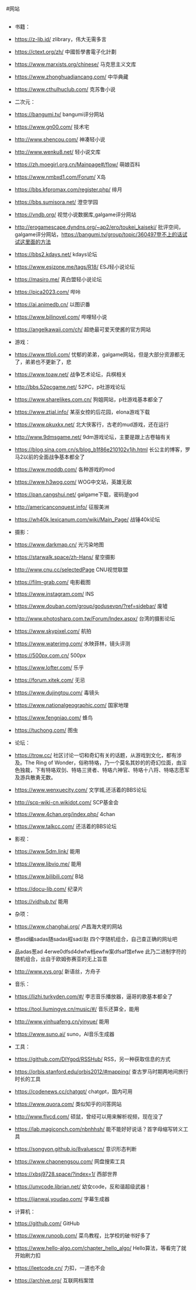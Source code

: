 #网站

##
* 书籍：
* https://z-lib.id/  zlibrary，伟大无需多言
* https://ctext.org/zh/  中國哲學書電子化計劃
* https://www.marxists.org/chinese/  马克思主义文库
* https://www.zhonghuadiancang.com/  中华典藏
* https://www.cthulhuclub.com/  克苏鲁小说



* 二次元：
* https://bangumi.tv/  bangumi评分网站
* https://www.gn00.com/  技术宅
* http://www.shencou.com/  神凑轻小说
* http://www.wenku8.net/  轻小说文库
* https://zh.moegirl.org.cn/Mainpage#/flow/  萌娘百科
* https://www.nmbxd1.com/Forum/  X岛
* https://bbs.kfpromax.com/register.php/  绯月
* https://bbs.sumisora.net/  澄空学园
* https://vndb.org/ 视觉小说数据库,galgame评分网站 
* http://erogamescape.dyndns.org/~ap2/ero/toukei_kaiseki/  批评空间，galgame评分网站，https://bangumi.tv/group/topic/360497登不上的话试试这里面的方法
* https://bbs2.kdays.net/  kdays论坛
* https://www.esjzone.me/tags/R18/  ESJ轻小说论坛
* https://masiro.me/  真白盟轻小说论坛
* https://pica2023.com/  哔咔
* https://ai.animedb.cn/  以图识番
* https://www.bilinovel.com/  哔哩轻小说
* https://angelkawaii.com/ch/  超绝最可爱天使酱的官方网站



* 游戏：
* https://www.ttloli.com/  忧郁的弟弟，galgame网站，但是大部分资源都无了，弟弟也不更新了，悲
* https://www.toaw.net/  战争艺术论坛，兵棋相关
* http://bbs.52pcgame.net/  52PC，p社游戏论坛
* https://www.sharelikes.com.cn/  狗姐网站，p社游戏基本都全了
* https://www.ztjal.info/   某巫女控的后花园，elona游戏下载
* https://www.pkuxkx.net/  北大侠客行，古老的mud游戏，还在运行
* http://www.9dmsgame.net/  9dm游戏论坛，主要是跟上古卷轴有关
* https://blog.sina.com.cn/s/blog_b1f86e210102v1jh.html  长公主的博客，罗马2以前的全面战争基本都全了
* https://www.moddb.com/  各种游戏的mod
* https://www.h3wog.com/  WOG中文站，英雄无敌
* https://pan.cangshui.net/  galgame下载，密码是god
* http://americanconquest.info/  征服美洲
* https://wh40k.lexicanum.com/wiki/Main_Page/  战锤40k论坛



* 摄影：
* https://www.darkmap.cn/  光污染地图
* https://starwalk.space/zh-Hans/  星空摄影
* http://www.cnu.cc/selectedPage  CNU视觉联盟
* https://film-grab.com/  电影截图
* https://www.instagram.com/  INS
* https://www.douban.com/group/godusevpn/?ref=sidebar/  废墟
* http://www.photosharp.com.tw/Forum/Index.aspx/  台湾的摄影论坛
* https://www.skypixel.com/  航拍
* https://www.waterimg.com/  水映菲林，镜头评测
* https://500px.com.cn/  500px
* https://www.lofter.com/  乐乎
* https://forum.xitek.com/  无忌
* https://www.dujingtou.com/  毒镜头
* https://www.nationalgeographic.com/  国家地理
* https://www.fengniao.com/  蜂鸟
* https://tuchong.com/  图虫



* 论坛：
* https://trow.cc/  社区讨论一切和奇幻有关的话题，从游戏到文化，都有涉及。The Ring of Wonder，俗称特珞，乃一个莫名其妙的的奇幻位面，由淫色独裁，下有特珞双剑、特珞三贤者、特珞六神官、特珞十八将、特珞志愿军及游兵散勇无数。
* https://www.wenxuecity.com/  文学城,还活着的BBS论坛
* http://scp-wiki-cn.wikidot.com/  SCP基金会
* https://www.4chan.org/index.php/  4chan
* https://www.talkcc.com/  还活着的BBS论坛



* 影视：
* https://www.5dm.link/  能用
* https://www.libvio.me/  能用
* https://www.bilibili.com/  B站
* https://docu-lib.com/  纪录片
* https://vidhub.tv/  能用



* 杂项：
* https://www.changhai.org/  卢昌海大佬的网站
* 想asd编sadas随sadas程sad/赵  四个字随机组合，自己查正确的网址吧
* 品adas葱ad 4erwe0dfsd4dwfw档ewfw案dfsaf馆efwe  此乃二进制字符的随机组合，出自于欧姆弥赛亚的无上旨意
* http://www.xys.org/  新语丝，方舟子



* 音乐：
* https://lizhi.turkyden.com/#/   李志音乐播放器，逼哥的歌基本都全了
* https://tool.liumingye.cn/music/#/  音乐还算全，能用
* http://www.yinhuafeng.cn/yinyue/  能用
* https://www.suno.ai/  suno，AI音乐生成器



* 工具：
* https://github.com/DIYgod/RSSHub/  RSS，另一种获取信息的方式
* https://orbis.stanford.edu/orbis2012/#mapping/  查古罗马时期两地间旅行时长的工具
* https://codenews.cc/chatgpt/  chatgpt，国内可用
* https://www.quora.com/  类似知乎的问答网站
* http://www.flvcd.com/  硕鼠，曾经可以用来解析视频，现在没了
* https://lab.magiconch.com/nbnhhsh/  能不能好好说话？首字母缩写转义工具
* https://songyon.github.io/8valuescn/  意识形态判断
* https://www.chaonengsou.com/  网盘搜索工具
* https://xbsj9728.space/?index=1/  西部世界
* https://unvcode.librian.net/  幼女code，反和谐超级武器！
* https://jianwai.youdao.com/  字幕生成器



* 计算机：
* https://github.com/  GitHub
* https://www.runoob.com/  菜鸟教程，比学校的破书好多了
* https://www.hello-algo.com/chapter_hello_algo/  Hello算法，等看完了就开始刷力扣
* https://leetcode.cn/  力扣，一道也不会
* https://archive.org/  互联网档案馆












##